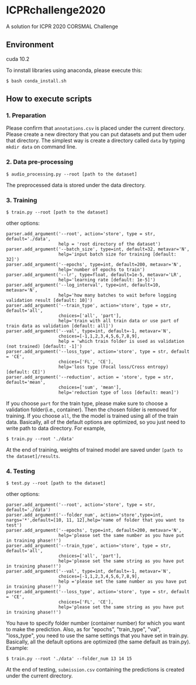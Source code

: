 # ICPRchallenge2020
A solution for ICPR 2020 CORSMAL Challenge

## Environment
cuda 10.2

To innstall libraries using anaconda, please execute this:

```
$ bash conda_install.sh
```

## How to execute scripts

### 1. Preparation
Please confirm that `annotations.csv` is placed under the current directory.
Please create a new directory that you can put datasets and put them uder that directory. The simplest way is create a directory called `data` by typing `mkdir data` on command line.

### 2. Data pre-processing
```
$ audio_processing.py --root [path to the dataset]
```
The preprocessed data is stored under the data directory.

### 3. Training
```
$ train.py --root [path to the dataset]
```
other options:
```
parser.add_argument('--root', action='store', type = str, default='./data',
                    help = 'root directory of the dataset')
parser.add_argument('--batch_size', type=int, default=32, metavar='N',
                    help='input batch size for training [default: 32]')
parser.add_argument('--epochs', type=int, default=200, metavar='N',
                    help='number of epochs to train')
parser.add_argument('--lr', type=float, default=1e-5, metavar='LR',
                    help='learning rate [default: 1e-5]')
parser.add_argument('--log_interval', type=int, default=10, metavar='N',
                    help='how many batches to wait before logging validation result [default: 10]')   
parser.add_argument('--train_type', action='store', type = str, default='all',
                    choices=['all', 'part'],
                    help='train with all train data or use part of train data as validation [default: all]')
parser.add_argument('--val', type=int, default=-1, metavar='N', 
                    choices=[-1,1,2,3,4,5,6,7,8,9],
                    help = 'which train folder is used as validation (not trained) [default: -1]')
parser.add_argument('--loss_type', action='store', type = str, default = 'CE',
                    choices=['FL', 'CE'],
                    help='loss type (Focal loss/Cross entropy) [default: CE]')
parser.add_argument('--reduction', action = 'store', type = str, default='mean',
                    choices=['sum', 'mean'],
                    help='reduction type of loss [default: mean]')
```
If you choose `part` for the train type, please make sure to choose a validation folder(i.e., container). Then the chosen folder is removed for training.
If you choose `all`, the the model is trained using all of the train data.
Basically, all of the default options are optimized, so you just need to write path to data directory. For example,
```
$ train.py --root './data'
```

At the end of training, weights of trained model are saved under `[path to the dataset]/results`.


### 4. Testing
```
$ test.py --root [path to the dataset]
```
other options:
```
parser.add_argument('--root', action='store', type = str, default='./data')
parser.add_argument('--folder_num', action='store',type=int, nargs='*',default=[10, 11, 12],help='name of folder that you want to test')
parser.add_argument('--epochs', type=int, default=200, metavar='N',
                    help='please set the same number as you have put in training phase!!')
parser.add_argument('--train_type', action='store', type = str, default='all',
                    choices=['all', 'part'],
                    help='please set the same string as you have put in training phase!!')
parser.add_argument('--val', type=int, default=-1, metavar='N', 
                    choices=[-1,1,2,3,4,5,6,7,8,9],
                    help ='please set the same number as you have put in training phase!!')
parser.add_argument('--loss_type', action='store', type = str, default = 'CE',
                    choices=['FL', 'CE'],
                    help='please set the same string as you have put in training phase!!')   
```
You have to specify folder number (container number) for which you want to make the prediction.
Also, as for "epochs", "train_type", "val", "loss_type", you need to use the same settings that you have set in train.py.
Basically, all the default options are optimized (the same default as train.py).
Example:
```
$ train.py --root './data' --folder_num 13 14 15
```

At the end of testing, `submission.csv` containing the predictions is created under the current directory.

